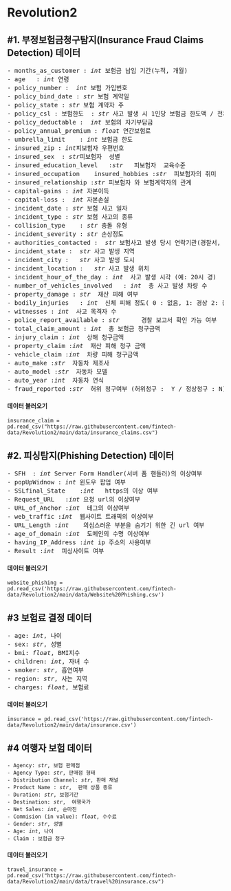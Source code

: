 # Revolution2

## #1. 부정보험금청구탐지(Insurance Fraud Claims Detection) 데이터 

<pre>- months_as_customer : <i>int</i> 보험금 납입 기간(누적, 개월)
- age	: <i>int</i> 연령
- policy_number :  <i>int</i> 보험 가입번호
- policy_bind_date : <i>str</i> 보험 계약일
- policy_state : <i>str</i> 보험 계약자 주
- policy_csl : 보험한도  : <i>str</i> 사고 발생 시 1인당 보험금 한도액 / 전체 보험금 한도액 (단위 :  천달러)
- policy_deductable :  <i>int</i> 보험의 자기부담금
- policy_annual_premium	: <i>float</i> 연간보험료
- umbrella_limit	: <i>int</i> 보험금 한도
- insured_zip : <i>int</i>피보험자 우편번호
- insured_sex  : <i>str</i>피보험자  성별
- insured_education_level	:<i>str</i>   피보험자  교육수준
- insured_occupation	insured_hobbies :<i>str</i>  피보험자의 취미
- insured_relationship :<i>str</i> 피보험자 와 보험계약자의 관계
- capital-gains : <i>int</i> 자본이득
- capital-loss :  <i>int</i> 자본손실
- incident_date	: <i>str</i> 보험 사고 일자
- incident_type	: <i>str</i> 보험 사고의 종류
- collision_type	: <i>str</i> 충돌 유형
- incident_severity : <i>str</i> 손상정도
- authorities_contacted :  <i>str</i> 보험사고 발생 당시 연락기관(경찰서, 소방서 등)
- incident_state :  <i>str</i> 사고 발생 지역
- incident_city : 	<i>str</i> 사고 발생 도시
- incident_location : 	<i>str</i> 사고 발생 위치
- incident_hour_of_the_day : <i>int </i> 사고 발생 시각 (예: 20시 경)
- number_of_vehicles_involved	: <i>int </i> 총 사고 발생 차량 수
- property_damage : <i>str </i> 재산 피해 여부
- bodily_injuries	: <i>int </i> 신체 피해 정도( 0 : 없음, 1: 경상 2: 중상)
- witnesses	: <i>int </i> 사고 목격자 수
- police_report_available : <i>str </i> 	경찰 보고서 확인 가능 여부
- total_claim_amount : <i>int </i> 총 보험금 청구금액
- injury_claim : <i>int </i> 상해 청구금액
- property_claim :<i>int </i> 재산 피해 청구 금액
- vehicle_claim :<i>int </i> 차량 피해 청구금액
- auto_make :<i>str </i> 자동차 제조사
- auto_model :<i>str </i> 자동차 모델
- auto_year :<i>int </i> 자동차 연식
- fraud_reported :<i>str </i> 허위 청구여부 (허위청구 :  Y / 정상청구 : N)
</pre>

#### 데이터 불러오기
<pre><code>insurance_claim = pd.read_csv("https://raw.githubusercontent.com/fintech-data/Revolution2/main/data/insurance_claims.csv")
</code></pre>


## #2. 피싱탐지(Phishing Detection) 데이터 

<pre>- SFH	: <i>int</i> Server Form Handler(서버 폼 핸들러)의 이상여부
- popUpWidnow : <i>int</i> 윈도우 팝업 여부
- SSLfinal_State	:<i>int</i>   https의 이상 여부
- Request_URL	:<i>int</i> 요청 url의 이상여부
- URL_of_Anchor :<i>int</i>  <a>테그의 이상여부
- web_traffic :<i>int</i>  웹사이트 트래픽의 이상여부
- URL_Length :<i>int</i>	의심스러운 부분을 숨기기 위한 긴 url 여부
- age_of_domain :<i>int</i>  도메인의 수명 이상여부
- having_IP_Address :<i>int</i> ip 주소의 사용여부
- Result :<i>int</i>  피싱사이트 여부
</pre>


#### **데이터 불러오기**
<pre><code>website_phishing = pd.read_csv('https://raw.githubusercontent.com/fintech-data/Revolution2/main/data/Website%20Phishing.csv')
</code></pre>

## #3 보험료 결정 데이터 


<pre>- age: <i>int</i>, 나이
- sex: <i>str</i>, 성별 
- bmi: <i>float</i>, BMI지수
- children: <i>int</i>, 자녀 수
- smoker: <i>str</i>, 흡연여부
- region: <i>str</i>, 사는 지역
- charges: <i>float</i>, 보험료
</pre>

#### 데이터 불러오기
<pre><code>insurance = pd.read_csv('https://raw.githubusercontent.com/fintech-data/Revolution2/main/data/insurance.csv')
</code></pre>

## #4 여행자 보험  데이터 

<pre><code>- Agency: <i>str</i>, 보험 판매점
- Agency Type: <i>str</i>, 판매점 형태
- Distribution Channel: <i>str</i>, 판매 채널
- Product Name : <i>str</i>,  판매 상품 종류
- Duration: <i>str</i>, 보험기간
- Destination: <i>str</i>,  여행국가
- Net Sales: <i>int</i>, 순마진
- Commision (in value): <i>float</i>, 수수료
- Gender: <i>str</i>, 성별
- Age: <i>int</i>, 나이
- Claim : 보험금 청구
</code></pre>

#### **데이터 불러오기**
<pre><code>travel_insurance = pd.read_csv("https://raw.githubusercontent.com/fintech-data/Revolution2/main/data/travel%20insurance.csv")
</code></pre>
